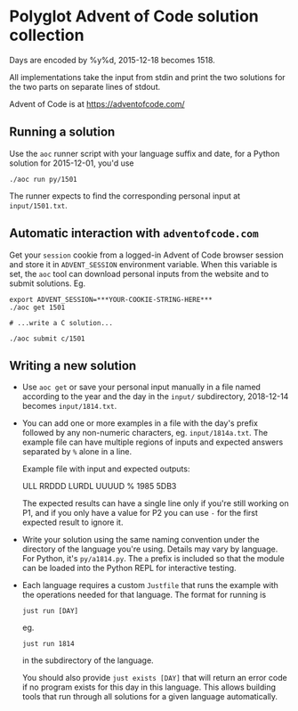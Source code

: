 # Polyglot Advent of Code solution collection

Days are encoded by %y%d, 2015-12-18 becomes 1518.

All implementations take the input from stdin and print the two solutions for
the two parts on separate lines of stdout.

Advent of Code is at https://adventofcode.com/

## Running a solution

Use the `aoc` runner script with your language suffix and date, for a Python
solution for 2015-12-01, you'd use

    ./aoc run py/1501

The runner expects to find the corresponding personal input at `input/1501.txt`.

## Automatic interaction with `adventofcode.com`

Get your `session` cookie from a logged-in Advent of Code browser session and
store it in `ADVENT_SESSION` environment variable. When this variable is set,
the `aoc` tool can download personal inputs from the website and to submit
solutions. Eg.

    export ADVENT_SESSION=***YOUR-COOKIE-STRING-HERE***
    ./aoc get 1501

    # ...write a C solution...

    ./aoc submit c/1501

## Writing a new solution

* Use `aoc get` or save your personal input manually in a file named according
  to the year and the day in the `input/` subdirectory, 2018-12-14 becomes
  `input/1814.txt`.

* You can add one or more examples in a file with the day's prefix followed by
  any non-numeric characters, eg. `input/1814a.txt`. The example file can have
  multiple regions of inputs and expected answers separated by `%` alone in a
  line.

  Example file with input and expected outputs:

    ULL
    RRDDD
    LURDL
    UUUUD
    %
    1985
    5DB3

  The expected results can have a single line only if you're still working on
  P1, and if you only have a value for P2 you can use `-` for the first
  expected result to ignore it.

* Write your solution using the same naming convention under the directory of
  the language you're using. Details may vary by language. For Python, it's
  `py/a1814.py`. The `a` prefix is included so that the module can be loaded
  into the Python REPL for interactive testing.

* Each language requires a custom `Justfile` that runs the example with the
  operations needed for that language. The format for running is

      just run [DAY]

  eg.

      just run 1814

  in the subdirectory of the language.

  You should also provide `just exists [DAY]` that will return an error code
  if no program exists for this day in this language. This allows building
  tools that run through all solutions for a given language automatically.
